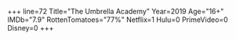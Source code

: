 +++
line=72
Title="The Umbrella Academy"
Year=2019
Age="16+"
IMDb="7.9"
RottenTomatoes="77%"
Netflix=1
Hulu=0
PrimeVideo=0
Disney=0
+++

